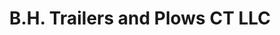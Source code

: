 ---
title: "B.H. Trailers and Plows CT LLC"
url: /plainfield/b-h-trailers-and-plows-ct-llc/
shop: car
---